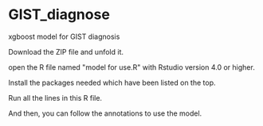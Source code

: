 # GIST_diagnose
xgboost model for GIST diagnosis

Download the ZIP file and unfold it.

open the R file named "model for use.R" with Rstudio version 4.0 or higher. 

Install the packages needed which have been listed on the top.

Run all the lines in this R file.

And then, you can follow the annotations to use the model. 
